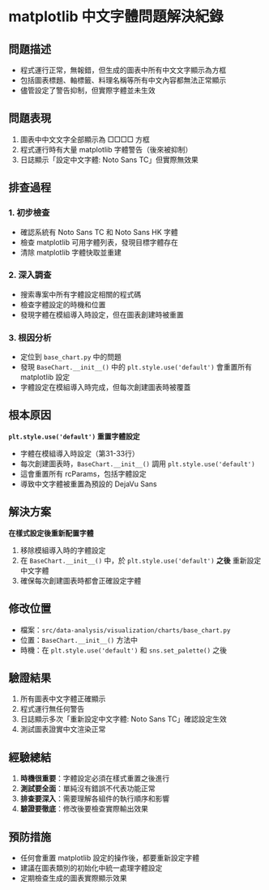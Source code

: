 # matplotlib 中文字體問題解決紀錄

## 問題描述
- 程式運行正常，無報錯，但生成的圖表中所有中文文字顯示為方框
- 包括圖表標題、軸標籤、料理名稱等所有中文內容都無法正常顯示
- 儘管設定了警告抑制，但實際字體並未生效

## 問題表現
1. 圖表中中文文字全部顯示為 □□□□ 方框
2. 程式運行時有大量 matplotlib 字體警告（後來被抑制）
3. 日誌顯示「設定中文字體: Noto Sans TC」但實際無效果

## 排查過程

### 1. 初步檢查
- 確認系統有 Noto Sans TC 和 Noto Sans HK 字體
- 檢查 matplotlib 可用字體列表，發現目標字體存在
- 清除 matplotlib 字體快取並重建

### 2. 深入調查
- 搜索專案中所有字體設定相關的程式碼
- 檢查字體設定的時機和位置
- 發現字體在模組導入時設定，但在圖表創建時被重置

### 3. 根因分析
- 定位到 `base_chart.py` 中的問題
- 發現 `BaseChart.__init__()` 中的 `plt.style.use('default')` 會重置所有 matplotlib 設定
- 字體設定在模組導入時完成，但每次創建圖表時被覆蓋

## 根本原因
**`plt.style.use('default')` 重置字體設定**
- 字體在模組導入時設定（第31-33行）
- 每次創建圖表時，`BaseChart.__init__()` 調用 `plt.style.use('default')`
- 這會重置所有 rcParams，包括字體設定
- 導致中文字體被重置為預設的 DejaVu Sans

## 解決方案
**在樣式設定後重新配置字體**
1. 移除模組導入時的字體設定
2. 在 `BaseChart.__init__()` 中，於 `plt.style.use('default')` **之後** 重新設定中文字體
3. 確保每次創建圖表時都會正確設定字體

## 修改位置
- 檔案：`src/data-analysis/visualization/charts/base_chart.py`
- 位置：`BaseChart.__init__()` 方法中
- 時機：在 `plt.style.use('default')` 和 `sns.set_palette()` 之後

## 驗證結果
1. 所有圖表中文字體正確顯示
2. 程式運行無任何警告
3. 日誌顯示多次「重新設定中文字體: Noto Sans TC」確認設定生效
4. 測試圖表證實中文渲染正常

## 經驗總結
1. **時機很重要**：字體設定必須在樣式重置之後進行
2. **測試要全面**：單純沒有錯誤不代表功能正常
3. **排查要深入**：需要理解各組件的執行順序和影響
4. **驗證要徹底**：修改後要檢查實際輸出效果

## 預防措施
- 任何會重置 matplotlib 設定的操作後，都要重新設定字體
- 建議在圖表類別的初始化中統一處理字體設定
- 定期檢查生成的圖表實際顯示效果